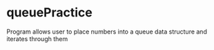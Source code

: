 # queuePractice
Program allows user to place numbers into a queue data structure and iterates through them
